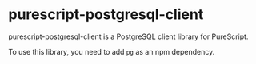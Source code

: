 # purescript-postgresql-client

purescript-postgresql-client is a PostgreSQL client library for PureScript.

To use this library, you need to add `pg` as an npm dependency.

